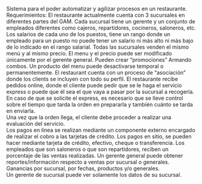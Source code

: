 Sistema para el poder automatizar y agilizar procesos en un restaurante. 
Requerimientos:
El restaurante actualmente cuenta con 3 sucursales en diferentes partes del GAM. 
Cada sucursal tiene un gerente y un conjunto de empleados diferentes como cajeros, repartidores, cocineros, saloneros, etc. 
Los salarios de cada uno de los puestos, tiene un rango donde un empleado para un puesto no puede tener un salario ni más alto ni más bajo de lo indicado en el rango salarial. 
Todas las sucursales venden el mismo menú y al mismo precio. 
El menu y el precio puede ser modificado únicamente por el gerente general. 
Pueden crear “promociones” Armando combos. 
Un producto del menu puede desactivarse temporal o permanentemente. 
El restaurant cuenta con un proceso de “asociación” donde los clients se incluyen con todo su perfil. 
El restaurante recibe pedidos online, donde el cliente puede pedir que se le haga el servicio express o puede que él sea el que vaya a pasar por la sucursal a recogerla.  
En caso de que se solicite el express, es necesario que se lleve control sobre el tiempo que tarda la orden en prepararla y también cuánto se tarda en enviarla.  
Una vez que la orden llega, el cliente debe proceder a realizar una evaluación del servicio.  
Los pagos en línea se realizan mediante un componente externo encargado de realizar el cobro a las tarjetas de crédito. 
Los pagos en sitio, se pueden hacer mediante tarjeta de crédito, efectivo, cheque o transferencia. Los empleados que son saloneros o que son repartidores, reciben un porcentaje de las ventas realizadas. 
Un gerente general puede obtener reportes/información respecto a ventas por sucursal o generales. Ganancias por sucursal, por fechas, productos y/o generales.  
Un gerente de sucursal puede ver solamente los datos de su sucursal. 
